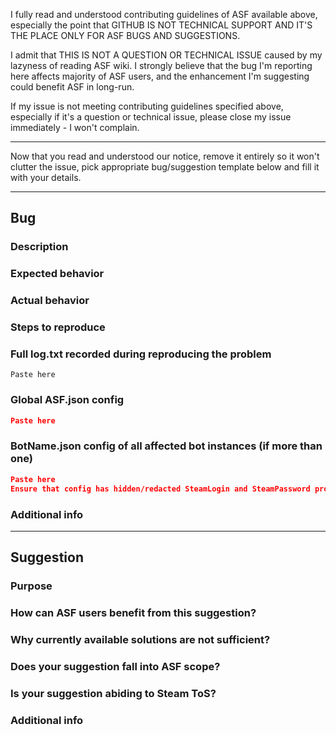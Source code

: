I fully read and understood contributing guidelines of ASF available above, especially the point that GITHUB IS NOT TECHNICAL SUPPORT AND IT'S THE PLACE ONLY FOR ASF BUGS AND SUGGESTIONS.

I admit that THIS IS NOT A QUESTION OR TECHNICAL ISSUE caused by my lazyness of reading ASF wiki. I strongly believe that the bug I'm reporting here affects majority of ASF users, and the enhancement I'm suggesting could benefit ASF in long-run.

If my issue is not meeting contributing guidelines specified above, especially if it's a question or technical issue, please close my issue immediately - I won't complain.

-----

Now that you read and understood our notice, remove it entirely so it won't clutter the issue, pick appropriate bug/suggestion template below and fill it with your details.

-----

## Bug

### Description

<!-- Short explanation what you were going to do. -->

### Expected behavior

<!-- What did you expect to happen? -->

### Actual behavior

<!-- What happened instead? -->

### Steps to reproduce

<!-- Every command or action done after launching ASF that leads to the bug. -->

### Full log.txt recorded during reproducing the problem

```
Paste here
```

### Global ASF.json config

```json
Paste here
```

### BotName.json config of all affected bot instances (if more than one)

```json
Paste here
Ensure that config has hidden/redacted SteamLogin and SteamPassword properties.
```

### Additional info

<!-- Everything else you consider worthy that we didn't ask for. -->

-----

## Suggestion

### Purpose

<!-- Detailed suggestion explanation - what should be implemented and what it should do, as well as expected usage and benefits. -->

### How can ASF users benefit from this suggestion?

<!-- You're not suggesting things only for yourself, so explain to us how it's going to be useful for everyone. -->

### Why currently available solutions are not sufficient?

<!-- If something you're suggesting is already possible, then explain to us why current solution is not sufficient. -->

### Does your suggestion fall into ASF scope?

<!-- Is ASF really the proper tool to include your enhancement in the first place? Is it connected with idling Steam cards? -->

### Is your suggestion abiding to Steam ToS?

<!-- If not, it will not be accepted. Botting Steam Market is just a single example of a thing that won't happen. -->

### Additional info

<!-- Everything else you consider worthy that we didn't ask for. -->
